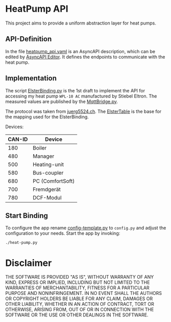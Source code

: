 HeatPump API
===

This project aims to provide a uniform abstraction layer for heat pumps.

API-Definition
---

In the file [heatpump_api.yaml](api/heatpump_api.yaml) is an AsyncAPI description, which can be edited by 
[AsyncAPI Editor](http://editor.asyncapi.org/).
It defines the endpoints to communicate with the heat pump.

Implementation
---

The script [ElsterBinding.py](bindings/elster/ElsterBinding.py) is the 1st draft to implement the API for accessing my heat pump 
`WPL-10 AC` manufactured by Stiebel Eltron. The measured values are published by the [MqttBridge.py](bridges/MqttBridge.py).

The protocol was taken from [juerg5524.ch](http://juerg5524.ch/list_data.php). The [ElsterTable](doc/ElsterTable.inc) 
is the base for the mapping used for the ElsterBinding.

Devices:

| CAN-ID | Device |
| --- | ---- |
| 180 | Boiler |
| 480 | Manager |
| 500 | Heating-unit |
| 580 | Bus-coupler |
| 680 | PC (ComfortSoft) |
| 700 | Fremdgerät |
| 780 | DCF-Modul |
    
Start Binding
---

To configure the app rename [config-template.py](config-template.py) to `config.py` and adjust the configuration to your needs.
Start the app by invoking:

    ./heat-pump.py
  
Disclaimer
===

THE SOFTWARE IS PROVIDED "AS IS", WITHOUT WARRANTY OF ANY KIND, EXPRESS OR IMPLIED, INCLUDING BUT NOT LIMITED TO THE WARRANTIES OF MERCHANTABILITY, FITNESS FOR A PARTICULAR PURPOSE AND NONINFRINGEMENT. IN NO EVENT SHALL THE AUTHORS OR COPYRIGHT HOLDERS BE LIABLE FOR ANY CLAIM, DAMAGES OR OTHER LIABILITY, WHETHER IN AN ACTION OF CONTRACT, TORT OR OTHERWISE, ARISING FROM, OUT OF OR IN CONNECTION WITH THE SOFTWARE OR THE USE OR OTHER DEALINGS IN THE SOFTWARE.
